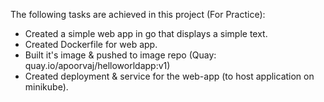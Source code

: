 The following tasks are achieved in this project (For Practice):
- Created a simple web app in go that displays a simple text.
- Created Dockerfile for web app.
- Built it's image & pushed to image repo (Quay: quay.io/apoorvaj/helloworldapp:v1)
-  Created deployment & service for the web-app (to host application on minikube).